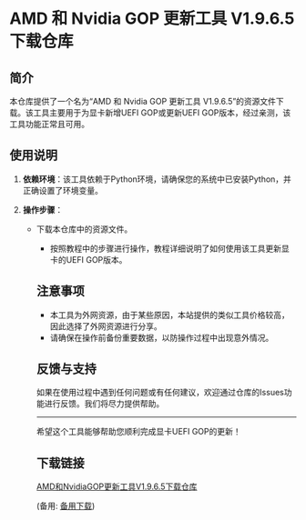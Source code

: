 # AMD 和 Nvidia GOP 更新工具 V1.9.6.5 下载仓库

## 简介

本仓库提供了一个名为“AMD 和 Nvidia GOP 更新工具 V1.9.6.5”的资源文件下载。该工具主要用于为显卡新增UEFI GOP或更新UEFI GOP版本，经过亲测，该工具功能正常且可用。

## 使用说明

1. **依赖环境**：该工具依赖于Python环境，请确保您的系统中已安装Python，并正确设置了环境变量。

2. **操作步骤**：
   - 下载本仓库中的资源文件。
      - 按照教程中的步骤进行操作，教程详细说明了如何使用该工具更新显卡的UEFI GOP版本。

      ## 注意事项

      - 本工具为外网资源，由于某些原因，本站提供的类似工具价格较高，因此选择了外网资源进行分享。
      - 请确保在操作前备份重要数据，以防操作过程中出现意外情况。

      ## 反馈与支持

      如果在使用过程中遇到任何问题或有任何建议，欢迎通过仓库的Issues功能进行反馈。我们将尽力提供帮助。

      ---

      希望这个工具能够帮助您顺利完成显卡UEFI GOP的更新！

      ## 下载链接
      [AMD和NvidiaGOP更新工具V1.9.6.5下载仓库](https://pan.quark.cn/s/715ef533b5a6) 

      (备用: [备用下载](https://pan.baidu.com/s/1mqx7owqr3ZvQcYmxsjC3aA?pwd=1234))
